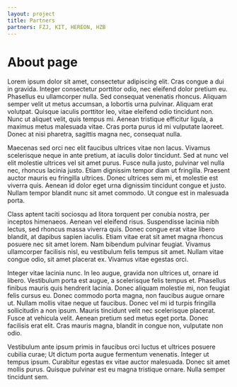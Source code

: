 ```yaml
---
layout: project
title: Partners
partners: FZJ, KIT, HEREON, HZB
---
```

# About page

Lorem ipsum dolor sit amet, consectetur adipiscing elit. Cras congue a dui in gravida. Integer consectetur porttitor odio, nec eleifend dolor pretium eu. Phasellus eu ullamcorper nulla. Sed consequat venenatis rhoncus. Aliquam semper velit ut metus accumsan, a lobortis urna pulvinar. Aliquam erat volutpat. Quisque iaculis porttitor leo, vitae eleifend odio tincidunt non. Nunc ut aliquet velit, quis tempus mi. Aenean tristique efficitur ligula, a maximus metus malesuada vitae. Cras porta purus id mi vulputate laoreet. Donec at nisi pharetra, sagittis magna nec, consequat nulla.

Maecenas sed orci nec elit faucibus ultrices vitae non lacus. Vivamus scelerisque neque in ante pretium, at iaculis dolor tincidunt. Sed at nunc vel elit molestie ultrices vel sit amet purus. Fusce nulla justo, pulvinar vel nulla nec, rhoncus lacinia justo. Etiam dignissim tempor diam ut fringilla. Praesent auctor mauris eu fringilla ultrices. Donec ultrices sem mi, et molestie est viverra quis. Aenean id dolor eget urna dignissim tincidunt congue et justo. Nullam tempor blandit nunc sit amet commodo. Ut congue est in malesuada porta.

Class aptent taciti sociosqu ad litora torquent per conubia nostra, per inceptos himenaeos. Aenean vel eleifend risus. Suspendisse lacinia nibh lectus, sed rhoncus massa viverra quis. Donec congue erat vitae libero blandit, at dapibus sapien iaculis. Etiam vitae erat sit amet magna rhoncus posuere nec sit amet lorem. Nam bibendum pulvinar feugiat. Vivamus ullamcorper facilisis nisl, eu vestibulum felis tempus sit amet. Nullam vitae congue odio, sit amet placerat ex. Vivamus vitae egestas orci.

Integer vitae lacinia nunc. In leo augue, gravida non ultrices ut, ornare id libero. Vestibulum porta est augue, a scelerisque felis tempus et. Phasellus finibus mauris quis hendrerit lacinia. Donec aliquam molestie mi, non feugiat felis cursus eu. Donec commodo porta magna, non faucibus augue ornare ut. Nullam mollis vitae neque ut faucibus. Donec vel mi id turpis fringilla sollicitudin a non ipsum. Mauris tincidunt velit nec scelerisque placerat. Fusce at vehicula velit. Aenean pretium sed metus eget porta. Donec facilisis erat elit. Cras mauris magna, blandit in congue non, vulputate non odio.

Vestibulum ante ipsum primis in faucibus orci luctus et ultrices posuere cubilia curae; Ut dictum porta augue fermentum venenatis. Integer ut tempus ipsum. Curabitur egestas ex vitae auctor malesuada. Donec sit amet mollis purus. Quisque pulvinar est eu magna tristique ornare. Nulla semper tincidunt sem. 
